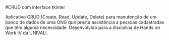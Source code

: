 #CRUD com interface tkinter

Aplicativo CRUD (Create, Read, Update, Delete) para manutenção de um banco de dados de uma ONG que presta assistência a pessoas cadastradas que têm alguma necessidade. Desenvolvido para a disciplina de Hands on Work IV da UNIVALI.
